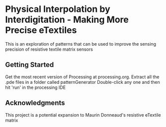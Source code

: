 # Physical Interpolation by Interdigitation - Making More Precise eTextiles

This is an exploration of patterns that can be used to improve the sensing precision of resistive textile matrix sensors

## Getting Started

Get the most recent version of Processing at processing.org. Extract all the .pde files in a folder called patternGenerator
Double-click any one and then hit 'run' in the processing IDE



## Acknowledgments

This project is a potential expansion to Maurin Donneaud's resistive eTextile matrix

